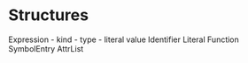 # Structures
Expression
    - kind
    - type
    - literal value
Identifier
Literal
Function
SymbolEntry
AttrList
